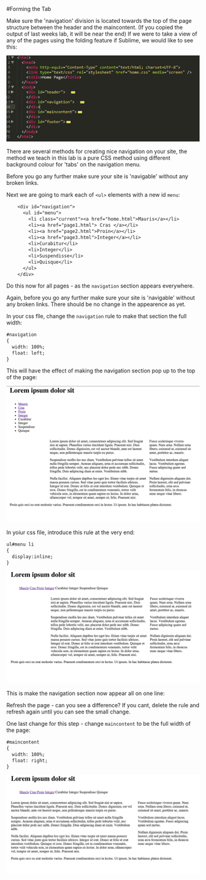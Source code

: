 #Forming the Tab

Make sure the 'navigation' division is located towards the top of the page structure between the header and the maincontent. (If you copied the output of last weeks lab, it will be near the end) If we were to take a view of any of the pages using the folding feature if Sublime, we would like to see this:

![](./img/02.png)

There are several methods for creating nice navigation on your site, the method we teach in this lab is a pure CSS method using different background colour for 'tabs' on the navigation menu.

Before you go any further make sure your site is 'navigable' without any broken links.

Next we are going to mark each of `<ul>` elements with a new id `menu`:

~~~
    <div id="navigation">  
      <ul id="menu">  
        <li class="current"><a href="home.html">Mauris</a></li>  
        <li><a href="page1.html"> Cras </a></li>  
        <li><a href="page2.html">Proin</a></li>  
        <li><a href="page3.html">Integer</a></li>  
        <li>Curabitur</li>  
        <li>Integer</li>  
        <li>Suspendisse</li>  
        <li>Quisque</li>  
      </ul>  
    </div>
~~~

Do this now for all pages - as the `navigation` section appears everywhere.

Again, before you go any further make sure your site is 'navigable' without any broken links. There should be no change in the appearence as yet.

In your css flle, change the `navigation` rule to make that section the full width:

~~~
#navigation
{  
  width: 100%;
  float: left;  
}
~~~

This will have the effect of making the navigation section pop up to the top of the page:

![](img/x02.png)

In yoiur css file, introduce this rule at the very end:

~~~
ul#menu li 
{
  display:inline; 
}
~~~

![](img/x03.png)

This is make the navigation section now appear all on one line:

Refresh the page - can you see a difference? If you cant, delete the rule and refresh again until you can see the small change.

One last change for this step - change `maincontent` to be the full width of the page:

~~~
#maincontent
{  
  width: 100%;  
  float: right;
}
~~~

![](img/x04.png)



